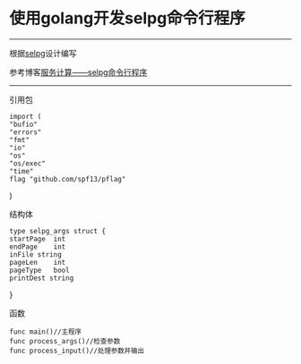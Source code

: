 ﻿# 使用golang开发selpg命令行程序


----------


根据[selpg](https://www.ibm.com/developerworks/cn/linux/shell/clutil/index.html)设计编写

参考博客[服务计算——selpg命令行程序][1]


----------


引用包

    import (
	"bufio"
	"errors"
	"fmt"
	"io"
	"os"
	"os/exec"
	"time"
	flag "github.com/spf13/pflag"
)

结构体

    type selpg_args struct {
	startPage  int
	endPage    int
	inFile string
	pageLen    int
	pageType   bool
	printDest string
}

函数

    func main()//主程序
    func process_args()//检查参数
    func process_input()//处理参数并输出

  [1]: https://blog.csdn.net/qq_26003929/article/details/78262002
